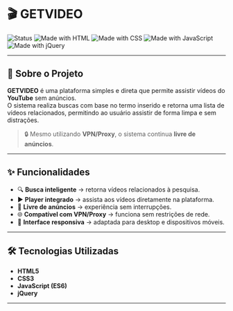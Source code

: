 # 🎬 GETVIDEO

![Status](https://img.shields.io/badge/status-concluído-brightgreen) 
![Made with HTML](https://img.shields.io/badge/HTML-5-orange?logo=html5) 
![Made with CSS](https://img.shields.io/badge/CSS-3-blue?logo=css3) 
![Made with JavaScript](https://img.shields.io/badge/JavaScript-ES6-yellow?logo=javascript) 
![Made with jQuery](https://img.shields.io/badge/jQuery-3.6-blue?logo=jquery)

---

## 📖 Sobre o Projeto
**GETVIDEO** é uma plataforma simples e direta que permite assistir vídeos do **YouTube** sem anúncios.  
O sistema realiza buscas com base no termo inserido e retorna uma lista de vídeos relacionados, permitindo ao usuário assistir de forma limpa e sem distrações.

> 🔒 Mesmo utilizando **VPN/Proxy**, o sistema continua **livre de anúncios**.

---

## ✨ Funcionalidades
- 🔍 **Busca inteligente** → retorna vídeos relacionados à pesquisa.  
- ▶️ **Player integrado** → assista aos vídeos diretamente na plataforma.  
- 🚫 **Livre de anúncios** → experiência sem interrupções.  
- 🌐 **Compatível com VPN/Proxy** → funciona sem restrições de rede.  
- 📱 **Interface responsiva** → adaptada para desktop e dispositivos móveis.  

---

## 🛠️ Tecnologias Utilizadas
- **HTML5**
- **CSS3**
- **JavaScript (ES6)**
- **jQuery**

---


